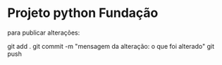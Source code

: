 # Projeto python Fundação

para publicar alterações:

git add .
git commit -m "mensagem da alteração: o que foi alterado"
git push

